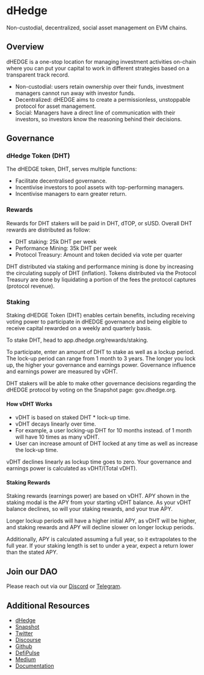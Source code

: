 # dHedge

Non-custodial, decentralized, social asset management on EVM chains.

## Overview

​dHEDGE is a one-stop location for managing investment activities on-chain where you can put your capital to work in different strategies based on a transparent track record.

* Non-custodial: users retain ownership over their funds, investment managers cannot run away with investor funds.
* Decentralized: dHEDGE aims to create a permissionless, unstoppable protocol for asset management.
* Social: Managers have a direct line of communication with their investors, so investors know the reasoning behind their decisions.

## Governance

### dHedge Token (DHT)

The dHEDGE token, DHT, serves multiple functions:
* Facilitate decentralised governance.
* Incentivise investors to pool assets with top-performing managers.
* Incentivise managers to earn greater return.

### Rewards

Rewards for DHT stakers will be paid in DHT, dTOP, or sUSD. Overall DHT rewards are distributed as follow:

* DHT staking: 25k DHT per week
* Performance Mining: 35k DHT per week
* Protocol Treasury: Amount and token decided via vote per quarter

DHT distributed via staking and performance mining is done by increasing the circulating supply of DHT (inflation). Tokens distributed via the Protocol Treasury are done by liquidating a portion of the fees the protocol captures (protocol revenue).

### Staking

Staking dHEDGE Token (DHT) enables certain benefits, including receiving voting power to participate in dHEDGE governance and being eligible to receive capital rewarded on a weekly and quarterly basis.

To stake DHT, head to app.dhedge.org/rewards/staking.

To participate, enter an amount of DHT to stake as well as a lockup period. The lock-up period can range from 1 month to 3 years. The longer you lock up, the higher your governance and earnings power. Governance influence and earnings power are measured by vDHT.

DHT stakers will be able to make other governance decisions regarding the dHEDGE protocol by voting on the Snapshot page: gov.dhedge.org.

#### How vDHT Works

* vDHT is based on staked DHT * lock-up time.
* vDHT decays linearly over time.
* For example, a user locking-up DHT for 10 months instead. of 1 month will have 10 times as many vDHT.
* User can increase amount of DHT locked at any time as well as increase the lock-up time.

vDHT declines linearly as lockup time goes to zero. Your governance and earnings power is calculated as vDHT/(Total vDHT).

#### Staking Rewards

Staking rewards (earnings power) are based on vDHT. APY shown in the staking modal is the APY from your starting vDHT balance. As your vDHT balance declines, so will your staking rewards, and your true APY.

Longer lockup periods will have a higher initial APY, as vDHT will be higher, and staking rewards and APY will decline slower on longer lockup periods.

Additionally, APY is calculated assuming a full year, so it extrapolates to the full year. If your staking length is set to under a year, expect a return lower than the stated APY.

## Join our DAO

Please reach out via our [Discord](https://discord.com/invite/BAWTbRA) or [Telegram](https://t.me/dhedge).

## Additional Resources

* [dHedge](https://www.dhedge.org/)
* [Snapshot](https://gov.dhedge.org/#/)
* [Twitter](https://twitter.com/dHedgeOrg)
* [Discourse](https://forum.dhedge.org/)
* [Github](https://github.com/dhedge)
* [DefiPulse](https://www.defipulse.com/projects/dhedge)
* [Medium](https://medium.com/dhedge-org)
* [Documentation](https://docs.dhedge.org/)
